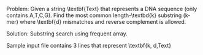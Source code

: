 Problem: 
Given a string \textbf{Text} that represents a DNA sequence (only contains A,T,C,G). Find the most common length-\textbd{k} substring (k-mer) where \textbf{d} mismatches and reverse complement is allowed.

Solution:
Substring search using frequent array.

Sample input file contains 3 lines that represent \textbf{k, d,Text}